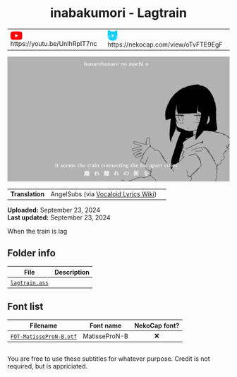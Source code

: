 
<h1 align='center'>inabakumori - Lagtrain</h2>

<table align='center'>
    <tr>
        <td> <img src='../.img/youtube.svg' alt='YouTube' width=27 align='center'> &nbsp https://youtu.be/UnIhRpIT7nc </td>
        <td> <img src='../.img/nekocap.svg' alt='NekoCap' width=23 align='center'> &nbsp https://nekocap.com/view/oTvFTE9EgF </td>
    </tr>
</table>

[![](./preview.webp)](https://www.youtube.com/watch?v=UnIhRpIT7nc&nekocap=oTvFTE9EgF)

<table align='center'>
    <tr>
        <td><b>Translation</b></td>
        <td>AngelSubs (via <a href="https://vocaloidlyrics.fandom.com/wiki/%E3%83%A9%E3%82%B0%E3%83%88%E3%83%AC%E3%82%A4%E3%83%B3_(Lag_Train)">Vocaloid Lyrics Wiki</a>)</td>
    <td>
</table>

**Uploaded:** September 23, 2024  
**Last updated:** September 23, 2024

When the train is lag

## Folder info

| File | Description |
| ---- | ----------- |
[`lagtrain.ass`](lagtrain.ass) | |

## Font list

| Filename | Font name | NekoCap font? |
| ---- | ---- | :--: |
 [`FOT-MatisseProN-B.otf`](./fonts/FOT-MatisseProN-B.otf) | MatisseProN-B | ❌ |

##
You are free to use these subtitles for whatever purpose. Credit is not required, but is appriciated.
